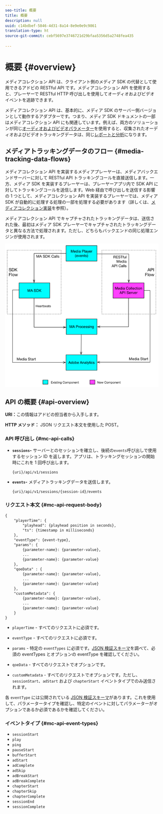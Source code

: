 ```yaml
---
seo-title: 概要
title: 概要
description: null
uuid: c14bdbef-5846-4d31-8a14-8e9e0e9c9861
translation-type: ht
source-git-commit: cebf5697e3746721d29bfaa5356d5a2748fea435

---
```



# 概要 {#overview}

メディアコレクション API は、クライアント側のメディア SDK の代替として使用できるアドビの RESTful API です。メディアコレクション API を使用すると、プレーヤーで RESTful HTTP 呼び出しを使用してオーディオおよびビデオイベントを追跡できます。

メディアコレクション API は、基本的に、メディア SDK のサーバー側バージョンとして動作するアダプターです。つまり、メディア SDK ドキュメントの一部はメディアコレクション API にも関連しています。例えば、両方のソリューションが同じ[オーディオおよびビデオパラメーター](/help/metrics-and-metadata/audio-video-parameters.md)を使用すると、収集されたオーディオおよびビデオトラッキングデータは、同じ[レポートと分析](/help/media-reports/media-reports-enable.md)になります。

## メディアトラッキングデータのフロー {#media-tracking-data-flows}

メディアコレクション API を実装するメディアプレーヤーは、メディアバックエンドサーバーに対して RESTful API トラッキングコールを直接送信します。一方、メディア SDK を実装するプレーヤーは、プレーヤーアプリ内で SDK API に対してトラッキングコールを送信します。Web 経由で呼び出しを送信する影響の 1 つとして、メディアコレクション API を実装するプレーヤーでは、メディア SDK が自動的に処理する処理の一部を処理する必要があります（詳しくは、[メディアコレクション実装](mc-api-impl/mc-api-quick-start.md)を参照）。

メディアコレクション API でキャプチャされたトラッキングデータは、送信された後、最初はメディア SDK プレーヤーでキャプチャされたトラッキングデータと異なる方法で処理されます。ただし、どちらもバックエンドの同じ処理エンジンが使用されます。

![](assets/col_api_overview_simple.png)

## API の概要 {#api-overview}

**URI：**&#x200B;この情報はアドビの担当者から入手します。

**HTTP メソッド：** JSON リクエスト本文を使用した POST。

### API 呼び出し {#mc-api-calls}

* **`sessions`-** サーバーとのセッションを確立し、後続の`events`呼び出しで使用するセッション ID を返します。アプリは、トラッキングセッションの開始時にこれを 1 回呼び出します。

   ```
   {uri}/api/v1/sessions
   ```

* **`events`-** メディアトラッキングデータを送信します。

   ```
   {uri}/api/v1/sessions/{session-id}/events
   ```

### リクエスト本文 {#mc-api-request-body}

```
{
    "playerTime": {
        "playhead": {playhead position in seconds},
        "ts": {timestamp in milliseconds}
    },
    "eventType": {event-type},
    "params": {
        {parameter-name}: {parameter-value},
        ...
        {parameter-name}: {parameter-value}
    },
    "qoeData" : {
        {parameter-name}: {parameter-value},
        ...
        {parameter-name}: {parameter-value}
    },
    "customMetadata": {
        {parameter-name}: {parameter-value},
        ...
        {parameter-name}: {parameter-value}
    }
}
```

* `playerTime` - すべてのリクエストに必須です。
* `eventType` - すべてのリクエストに必須です。
* `params` - 特定の `eventTypes` に必須です。[JSON 検証スキーマ](mc-api-ref/mc-api-json-validation.md)を調べて、必須の eventTypes とオプションの eventType を確認してください。

* `qoeData` - すべてのリクエストでオプションです。
* `customMetadata` - すべてのリクエストでオプションです。ただし、`sessionStart`、`adStart` および `chapterStart` イベントタイプでのみ送信されます。

各 `eventType` には公開されている [JSON 検証スキーマ](mc-api-ref/mc-api-json-validation.md)があります。これを使用して、パラメータータイプを確認し、特定のイベントに対してパラメーターがオプションであるか必須であるかを確認してください。

### イベントタイプ {#mc-api-event-types}

* `sessionStart`
* `play`
* `ping`
* `pauseStart`
* `bufferStart`
* `adStart`
* `adComplete`
* `adSkip`
* `adBreakStart`
* `adBreakComplete`
* `chapterStart`
* `chapterSkip`
* `chapterComplete`
* `sessionEnd`
* `sessionComplete`
